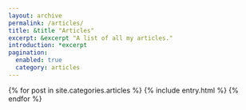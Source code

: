 ```yaml
---
layout: archive
permalink: /articles/
title: &title "Articles"
excerpt: &excerpt "A list of all my articles."
introduction: *excerpt
pagination: 
  enabled: true
  category: articles
---
```


{% for post in site.categories.articles %}
  {% include entry.html %}
{% endfor %}